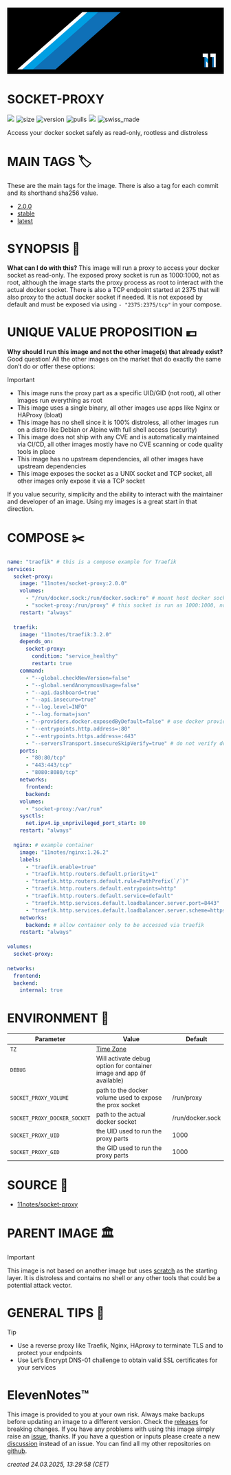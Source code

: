 ![banner](https://github.com/11notes/defaults/blob/main/static/img/banner.png?raw=true)

# SOCKET-PROXY
[<img src="https://img.shields.io/badge/github-source-blue?logo=github&color=040308">](https://github.com/11notes/docker-SOCKET-PROXY)![5px](https://github.com/11notes/defaults/blob/main/static/img/transparent5x2px.png?raw=true)![size](https://img.shields.io/docker/image-size/11notes/socket-proxy/2.0.0?color=0eb305)![5px](https://github.com/11notes/defaults/blob/main/static/img/transparent5x2px.png?raw=true)![version](https://img.shields.io/docker/v/11notes/socket-proxy/2.0.0?color=eb7a09)![5px](https://github.com/11notes/defaults/blob/main/static/img/transparent5x2px.png?raw=true)![pulls](https://img.shields.io/docker/pulls/11notes/socket-proxy?color=2b75d6)![5px](https://github.com/11notes/defaults/blob/main/static/img/transparent5x2px.png?raw=true)[<img src="https://img.shields.io/github/issues/11notes/docker-SOCKET-PROXY?color=7842f5">](https://github.com/11notes/docker-SOCKET-PROXY/issues)![5px](https://github.com/11notes/defaults/blob/main/static/img/transparent5x2px.png?raw=true)![swiss_made](https://img.shields.io/badge/Swiss_Made-FFFFFF?labelColor=FF0000&logo=data:image/svg%2bxml;base64,PHN2ZyB2ZXJzaW9uPSIxIiB3aWR0aD0iNTEyIiBoZWlnaHQ9IjUxMiIgdmlld0JveD0iMCAwIDMyIDMyIiB4bWxucz0iaHR0cDovL3d3dy53My5vcmcvMjAwMC9zdmciPjxwYXRoIGQ9Im0wIDBoMzJ2MzJoLTMyeiIgZmlsbD0iI2YwMCIvPjxwYXRoIGQ9Im0xMyA2aDZ2N2g3djZoLTd2N2gtNnYtN2gtN3YtNmg3eiIgZmlsbD0iI2ZmZiIvPjwvc3ZnPg==)

Access your docker socket safely as read-only, rootless and distroless

# MAIN TAGS 🏷️
These are the main tags for the image. There is also a tag for each commit and its shorthand sha256 value.

* [2.0.0](https://hub.docker.com/r/11notes/socket-proxy/tags?name=2.0.0)
* [stable](https://hub.docker.com/r/11notes/socket-proxy/tags?name=stable)
* [latest](https://hub.docker.com/r/11notes/socket-proxy/tags?name=latest)

# SYNOPSIS 📖
**What can I do with this?** This image will run a proxy to access your docker socket as read-only. The exposed proxy socket is run as 1000:1000, not as root, although the image starts the proxy process as root to interact with the actual docker socket. There is also a TCP endpoint started at 2375 that will also proxy to the actual docker socket if needed. It is not exposed by default and must be exposed via using ```- "2375:2375/tcp"``` in your compose.

# UNIQUE VALUE PROPOSITION 💶
**Why should I run this image and not the other image(s) that already exist?** Good question! All the other images on the market that do exactly the same don’t do or offer these options:

> [!IMPORTANT]
>* This image runs the proxy part as a specific UID/GID (not root), all other images run everything as root
>* This image uses a single binary, all other images use apps like Nginx or HAProxy (bloat)
>* This image has no shell since it is 100% distroless, all other images run on a distro like Debian or Alpine with full shell access (security)
>* This image does not ship with any CVE and is automatically maintained via CI/CD, all other images mostly have no CVE scanning or code quality tools in place
>* This image has no upstream dependencies, all other images have upstream dependencies
>* This image exposes the socket as a UNIX socket and TCP socket, all other images only expose it via a TCP socket

If you value security, simplicity and the ability to interact with the maintainer and developer of an image. Using my images is a great start in that direction.

# COMPOSE ✂️
```yaml
name: "traefik" # this is a compose example for Traefik
services:
  socket-proxy:
    image: "11notes/socket-proxy:2.0.0"
    volumes:
      - "/run/docker.sock:/run/docker.sock:ro" # mount host docker socket, the :ro does not mean read-only for the socket, just for the actual file
      - "socket-proxy:/run/proxy" # this socket is run as 1000:1000, not as root!
    restart: "always"

  traefik:
    image: "11notes/traefik:3.2.0"
    depends_on:
      socket-proxy:
        condition: "service_healthy"
        restart: true
    command:
      - "--global.checkNewVersion=false"
      - "--global.sendAnonymousUsage=false"
      - "--api.dashboard=true"
      - "--api.insecure=true"
      - "--log.level=INFO"
      - "--log.format=json"
      - "--providers.docker.exposedByDefault=false" # use docker provider but do not expose by default
      - "--entrypoints.http.address=:80"
      - "--entrypoints.https.address=:443"
      - "--serversTransport.insecureSkipVerify=true" # do not verify downstream SSL certificates
    ports:
      - "80:80/tcp"
      - "443:443/tcp"
      - "8080:8080/tcp"
    networks:
      frontend:
      backend:
    volumes:
      - "socket-proxy:/var/run"
    sysctls:
      net.ipv4.ip_unprivileged_port_start: 80
    restart: "always"

  nginx: # example container
    image: "11notes/nginx:1.26.2"
    labels:
      - "traefik.enable=true"
      - "traefik.http.routers.default.priority=1"
      - "traefik.http.routers.default.rule=PathPrefix(`/`)"
      - "traefik.http.routers.default.entrypoints=http"
      - "traefik.http.routers.default.service=default"
      - "traefik.http.services.default.loadbalancer.server.port=8443"
      - "traefik.http.services.default.loadbalancer.server.scheme=https" # proxy from http to https since this image runs by default on https
    networks:
      backend: # allow container only to be accessed via traefik
    restart: "always"

volumes:
  socket-proxy:

networks:
  frontend:
  backend:
    internal: true
```

# ENVIRONMENT 📝
| Parameter | Value | Default |
| --- | --- | --- |
| `TZ` | [Time Zone](https://en.wikipedia.org/wiki/List_of_tz_database_time_zones) | |
| `DEBUG` | Will activate debug option for container image and app (if available) | |
| `SOCKET_PROXY_VOLUME` | path to the docker volume used to expose the prox socket | /run/proxy |
| `SOCKET_PROXY_DOCKER_SOCKET` | path to the actual docker socket | /run/docker.sock |
| `SOCKET_PROXY_UID` | the UID used to run the proxy parts | 1000 |
| `SOCKET_PROXY_GID` | the GID used to run the proxy parts | 1000 |

# SOURCE 💾
* [11notes/socket-proxy](https://github.com/11notes/docker-SOCKET-PROXY)

# PARENT IMAGE 🏛️
> [!IMPORTANT]
This image is not based on another image but uses [scratch](https://hub.docker.com/_/scratch) as the starting layer. It is distroless and contains no shell or any other tools that could be a potential attack vector.



# GENERAL TIPS 📌
> [!TIP]
>* Use a reverse proxy like Traefik, Nginx, HAproxy to terminate TLS and to protect your endpoints
>* Use Let’s Encrypt DNS-01 challenge to obtain valid SSL certificates for your services

# ElevenNotes™️
This image is provided to you at your own risk. Always make backups before updating an image to a different version. Check the [releases](https://github.com/11notes/docker-socket-proxy/releases) for breaking changes. If you have any problems with using this image simply raise an [issue](https://github.com/11notes/docker-socket-proxy/issues), thanks. If you have a question or inputs please create a new [discussion](https://github.com/11notes/docker-socket-proxy/discussions) instead of an issue. You can find all my other repositories on [github](https://github.com/11notes?tab=repositories).

*created 24.03.2025, 13:29:58 (CET)*